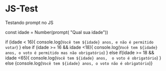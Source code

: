 # JS-Test
Testando prompt no JS

const idade = Number(prompt( "Qual sua idade"))

if (idade < 16){ 
console.log(`Você tem ${idade} anos, e não é permitido votar`)
}
else if (idade >= 16 && idade <18){
 console.log(`Você tem ${idade} anos, o voto é permitido mas não obrigatório`) 
}
else if(idade >= 18 && idade <65){
  console.log(`Você tem ${idade} anos,  o voto é obrigatório`)
}
else {console.log(`Você tem ${idade} anos, o voto não é obrigatório`)}
